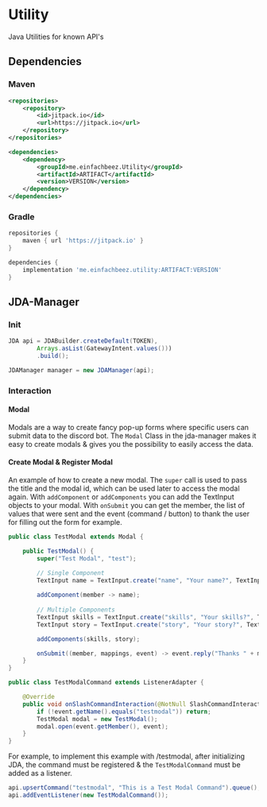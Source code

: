 # Utility

Java Utilities for known API's

## Dependencies

### Maven

```xml
<repositories>
    <repository>
        <id>jitpack.io</id>
        <url>https://jitpack.io</url>
    </repository>
</repositories>

<dependencies>
    <dependency>
        <groupId>me.einfachbeez.Utility</groupId>
        <artifactId>ARTIFACT</artifactId>
        <version>VERSION</version>
    </dependency>
</dependencies>
```

### Gradle

```groovy
repositories {
    maven { url 'https://jitpack.io' }
}

dependencies {
    implementation 'me.einfachbeez.utility:ARTIFACT:VERSION'
}
```

## JDA-Manager

### Init

```java
JDA api = JDABuilder.createDefault(TOKEN),
        Arrays.asList(GatewayIntent.values()))
        .build();

JDAManager manager = new JDAManager(api);
```

### Interaction

#### Modal

Modals are a way to create fancy pop-up forms where specific users can submit data to the discord bot.
The `Modal` Class in the jda-manager makes it easy to create modals & gives you the possibility to 
easily access the data.

#### Create Modal & Register Modal

An example of how to create a new modal. The `super` call is used to pass the title and the modal id, 
which can be used later to access the modal again. With `addComponent` or `addComponents` you can add the TextInput 
objects to your modal. With `onSubmit` you can get the member, the list of values that were sent and the event 
(command / button) to thank the user for filling out the form for example.

```java
public class TestModal extends Modal {

    public TestModal() {
        super("Test Modal", "test");

        // Single Component
        TextInput name = TextInput.create("name", "Your name?", TextInputStyle.SHORT).setMaxLength(10).build();
        
        addComponent(member -> name);
        
        // Multiple Components
        TextInput skills = TextInput.create("skills", "Your skills?", TextInputStyle.PARAGRAPH).build();
        TextInput story = TextInput.create("story", "Your story?", TextInputStyle.PARAGRAPH).build();

        addComponents(skills, story);

        onSubmit((member, mappings, event) -> event.reply("Thanks " + mappings.get(0).getAsString() + "!").queue());
    }
}
```

```java
public class TestModalCommand extends ListenerAdapter {

    @Override
    public void onSlashCommandInteraction(@NotNull SlashCommandInteractionEvent event) {
        if (!event.getName().equals("testmodal")) return;
        TestModal modal = new TestModal();
        modal.open(event.getMember(), event);
    }
}
```

For example, to implement this example with /testmodal, after initializing JDA, the command 
must be registered & the `TestModalCommand` must be added as a listener.

```java
api.upsertCommand("testmodal", "This is a Test Modal Command").queue();
api.addEventListener(new TestModalCommand());
```